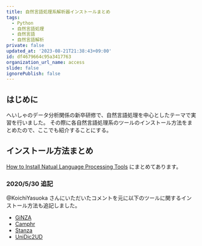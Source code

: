 ```yaml
---
title: 自然言語処理系解析器インストールまとめ
tags:
  - Python
  - 自然言語処理
  - 自然言語
  - 自然言語解析
private: false
updated_at: '2023-08-21T21:38:43+09:00'
id: df4679664c95a3417763
organization_url_name: access
slide: false
ignorePublish: false
---
```

## はじめに

へいしゃのデータ分析関係の新卒研修で、自然言語処理を中心としたテーマで実習を行いました。
その際に各自然言語処理系のツールのインストール方法をまとめたので、ここでも紹介することにする。

## インストール方法まとめ

[How to Install Natual Language Processing Tools](https://ayukiyoshida.github.io/tips/nlp/install_tools/) にまとめてあります。

### 2020/5/30 追記

@KoichiYasuoka さんにいただいたコメントを元に以下のツールに関するインストール方法も追記しました。

* [GiNZA](https://github.com/megagonlabs/ginza)
* [Camphr](https://camphr.readthedocs.io/en/latest/index.html)
* [Stanza](https://stanfordnlp.github.io/stanza/)
* [UniDic2UD](https://github.com/KoichiYasuoka/UniDic2UD)
